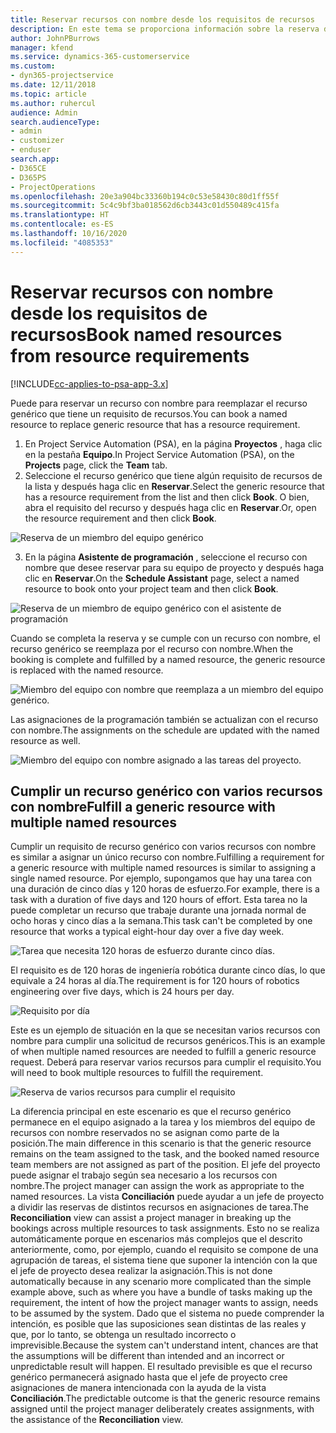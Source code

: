 ```yaml
---
title: Reservar recursos con nombre desde los requisitos de recursos
description: En este tema se proporciona información sobre la reserva de recursos con nombre para un requisito de recurso genérico.
author: JohnPBurrows
manager: kfend
ms.service: dynamics-365-customerservice
ms.custom:
- dyn365-projectservice
ms.date: 12/11/2018
ms.topic: article
ms.author: ruhercul
audience: Admin
search.audienceType:
- admin
- customizer
- enduser
search.app:
- D365CE
- D365PS
- ProjectOperations
ms.openlocfilehash: 20e3a904bc33360b194c0c53e58430c80d1ff55f
ms.sourcegitcommit: 5c4c9bf3ba018562d6cb3443c01d550489c415fa
ms.translationtype: HT
ms.contentlocale: es-ES
ms.lasthandoff: 10/16/2020
ms.locfileid: "4085353"
---
```

# <a name="book-named-resources-from-resource-requirements"></a><span data-ttu-id="03c3d-103">Reservar recursos con nombre desde los requisitos de recursos</span><span class="sxs-lookup"><span data-stu-id="03c3d-103">Book named resources from resource requirements</span></span>

[!INCLUDE[cc-applies-to-psa-app-3.x](../includes/cc-applies-to-psa-app-3x.md)]

<span data-ttu-id="03c3d-104">Puede para reservar un recurso con nombre para reemplazar el recurso genérico que tiene un requisito de recursos.</span><span class="sxs-lookup"><span data-stu-id="03c3d-104">You can book a named resource to replace generic resource that has a resource requirement.</span></span>

1. <span data-ttu-id="03c3d-105">En Project Service Automation (PSA), en la página **Proyectos** , haga clic en la pestaña **Equipo**.</span><span class="sxs-lookup"><span data-stu-id="03c3d-105">In Project Service Automation (PSA), on the **Projects** page, click the **Team** tab.</span></span>
2. <span data-ttu-id="03c3d-106">Seleccione el recurso genérico que tiene algún requisito de recursos de la lista y después haga clic en **Reservar**.</span><span class="sxs-lookup"><span data-stu-id="03c3d-106">Select the generic resource that has a resource requirement from the list and then click **Book**.</span></span> <span data-ttu-id="03c3d-107">O bien, abra el requisito del recurso y después haga clic en **Reservar**.</span><span class="sxs-lookup"><span data-stu-id="03c3d-107">Or, open the resource requirement and then click **Book**.</span></span>


![Reserva de un miembro del equipo genérico](media/RM-how-to-14.png)


3. <span data-ttu-id="03c3d-109">En la página **Asistente de programación** , seleccione el recurso con nombre que desee reservar para su equipo de proyecto y después haga clic en **Reservar**.</span><span class="sxs-lookup"><span data-stu-id="03c3d-109">On the **Schedule Assistant** page, select a named resource to book onto your project team and then click **Book**.</span></span>

![Reserva de un miembro de equipo genérico con el asistente de programación](media/RM-how-to-15.png)

<span data-ttu-id="03c3d-111">Cuando se completa la reserva y se cumple con un recurso con nombre, el recurso genérico se reemplaza por el recurso con nombre.</span><span class="sxs-lookup"><span data-stu-id="03c3d-111">When the booking is complete and fulfilled by a named resource, the generic resource is replaced with the named resource.</span></span>

![Miembro del equipo con nombre que reemplaza a un miembro del equipo genérico.](media/RM-how-to-16.png)

<span data-ttu-id="03c3d-113">Las asignaciones de la programación también se actualizan con el recurso con nombre.</span><span class="sxs-lookup"><span data-stu-id="03c3d-113">The assignments on the schedule are updated with the named resource as well.</span></span>

![Miembro del equipo con nombre asignado a las tareas del proyecto.](media/RM-how-to-17.png)

## <a name="fulfill-a-generic-resource-with-multiple-named-resources"></a><span data-ttu-id="03c3d-115">Cumplir un recurso genérico con varios recursos con nombre</span><span class="sxs-lookup"><span data-stu-id="03c3d-115">Fulfill a generic resource with multiple named resources</span></span>
<span data-ttu-id="03c3d-116">Cumplir un requisito de recurso genérico con varios recursos con nombre es similar a asignar un único recurso con nombre.</span><span class="sxs-lookup"><span data-stu-id="03c3d-116">Fulfilling a requirement for a generic resource with multiple named resources is similar to assigning a single named resource.</span></span> <span data-ttu-id="03c3d-117">Por ejemplo, supongamos que hay una tarea con una duración de cinco días y 120 horas de esfuerzo.</span><span class="sxs-lookup"><span data-stu-id="03c3d-117">For example, there is a task with a duration of five days and 120 hours of effort.</span></span> <span data-ttu-id="03c3d-118">Esta tarea no la puede completar un recurso que trabaje durante una jornada normal de ocho horas y cinco días a la semana.</span><span class="sxs-lookup"><span data-stu-id="03c3d-118">This task can't be completed by one resource that works a typical eight-hour day over a five day week.</span></span> 

![Tarea que necesita 120 horas de esfuerzo durante cinco días.](media/RM-how-to-21.png)

<span data-ttu-id="03c3d-120">El requisito es de 120 horas de ingeniería robótica durante cinco días, lo que equivale a 24 horas al día.</span><span class="sxs-lookup"><span data-stu-id="03c3d-120">The requirement is for 120 hours of robotics engineering over five days, which is 24 hours per day.</span></span>

![Requisito por día](media/RM-how-to-22.png)

<span data-ttu-id="03c3d-122">Este es un ejemplo de situación en la que se necesitan varios recursos con nombre para cumplir una solicitud de recursos genéricos.</span><span class="sxs-lookup"><span data-stu-id="03c3d-122">This is an example of when multiple named resources are needed to fulfill a generic resource request.</span></span> <span data-ttu-id="03c3d-123">Deberá para reservar varios recursos para cumplir el requisito.</span><span class="sxs-lookup"><span data-stu-id="03c3d-123">You will need to book multiple resources to fulfill the requirement.</span></span>

![Reserva de varios recursos para cumplir el requisito](media/RM-how-to-23.png)

<span data-ttu-id="03c3d-125">La diferencia principal en este escenario es que el recurso genérico permanece en el equipo asignado a la tarea y los miembros del equipo de recursos con nombre reservados no se asignan como parte de la posición.</span><span class="sxs-lookup"><span data-stu-id="03c3d-125">The main difference in this scenario is that the generic resource remains on the team assigned to the task, and the booked named resource team members are not assigned as part of the position.</span></span> <span data-ttu-id="03c3d-126">El jefe del proyecto puede asignar el trabajo según sea necesario a los recursos con nombre.</span><span class="sxs-lookup"><span data-stu-id="03c3d-126">The project manager can assign the work as appropriate to the named resources.</span></span> <span data-ttu-id="03c3d-127">La vista **Conciliación** puede ayudar a un jefe de proyecto a dividir las reservas de distintos recursos en asignaciones de tarea.</span><span class="sxs-lookup"><span data-stu-id="03c3d-127">The **Reconciliation** view can assist a project manager in breaking up the bookings across multiple resources to task assignments.</span></span> <span data-ttu-id="03c3d-128">Esto no se realiza automáticamente porque en escenarios más complejos que el descrito anteriormente, como, por ejemplo, cuando el requisito se compone de una agrupación de tareas, el sistema tiene que suponer la intención con la que el jefe de proyecto desea realizar la asignación.</span><span class="sxs-lookup"><span data-stu-id="03c3d-128">This is not done automatically because in any scenario more complicated than the simple example above, such as where you have a bundle of tasks making up the requirement, the intent of how the project manager wants to assign, needs to be assumed by the system.</span></span> <span data-ttu-id="03c3d-129">Dado que el sistema no puede comprender la intención, es posible que las suposiciones sean distintas de las reales y que, por lo tanto, se obtenga un resultado incorrecto o imprevisible.</span><span class="sxs-lookup"><span data-stu-id="03c3d-129">Because the system can't understand intent, chances are that the assumptions will be different than intended and an incorrect or unpredictable result will happen.</span></span> <span data-ttu-id="03c3d-130">El resultado previsible es que el recurso genérico permanecerá asignado hasta que el jefe de proyecto cree asignaciones de manera intencionada con la ayuda de la vista **Conciliación**.</span><span class="sxs-lookup"><span data-stu-id="03c3d-130">The predictable outcome is that the generic resource remains assigned until the project manager deliberately creates assignments, with the assistance of the **Reconciliation** view.</span></span>



